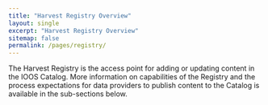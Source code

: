 ```yaml
---
title: "Harvest Registry Overview"
layout: single
excerpt: "Harvest Registry Overview"
sitemap: false
permalink: /pages/registry/
---
```

The Harvest Registry is the access point for adding or updating content in the
IOOS Catalog.  More information on capabilities of the Registry and the process
expectations for data providers to publish content to the Catalog is available
in the sub-sections below. 

